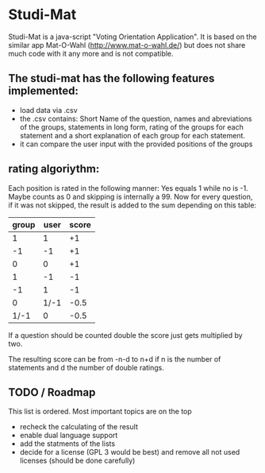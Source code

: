 # Studi-Mat

Studi-Mat  is a java-script "Voting Orientation Application". It is based on the similar app Mat-O-Wahl (http://www.mat-o-wahl.de/) but does not share much code with it any more and is not compatible.



## The studi-mat has the following features implemented:

- load data via .csv
 - the .csv contains: Short Name of the question, names and abreviations of the groups, statements in long form, rating of the groups for each statement and a short explanation of each group for each statement.
- it can compare the user input with the provided positions of the groups


## rating algoriythm:
Each position is rated in the following manner: Yes equals 1 while no is -1. Maybe counts as 0 and skipping is internally a 99.
Now for every question, if it was not skipped, the result is added to the sum depending on this table:

| group    |   user  |  score |
|----------|---------|--------|
|   1      |   1     |     +1 |
|  -1      |  -1     |     +1 |
|   0      |   0     |     +1 |
|   1      |  -1     |    -1  |
|  -1      |   1     |     -1 | 
|   0      | 1/-1    |    -0.5|
|  1/-1    |   0     |    -0.5|

If a question should be counted double the score just gets multiplied by two.

The resulting score can be from -n-d to n+d if n is the number of statements and d the number of double ratings.


## TODO / Roadmap
This list is ordered. Most important topics are on the top
 - recheck the calculating of the result
 - enable dual language support
 - add the statments of the lists
 - decide for a license (GPL 3 would be best) and remove all not used licenses (should be done carefully)
